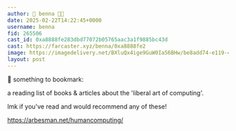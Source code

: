```yaml
---
author: 🎀 benna 🎀🎩
date: 2025-02-22T14:22:45+0000
username: benna
fid: 265506
cast_id: 0xa8888fe283dbd77072b05765aac3a1f9885bc43d
cast: https://farcaster.xyz/benna/0xa8888fe2
image: https://imagedelivery.net/BXluQx4ige9GuW0Ia56BHw/be8add74-e119-42e4-ebcd-b771e98f1900/original
layout: post
---
```


💌 something to bookmark:

a reading list of books & articles about the 'liberal art of computing'.

lmk if you've read and would recommend any of these!

https://arbesman.net/humancomputing/

<img src='https://imagedelivery.net/BXluQx4ige9GuW0Ia56BHw/be8add74-e119-42e4-ebcd-b771e98f1900/original' alt='' referrerpolicy='no-referrer'/>

